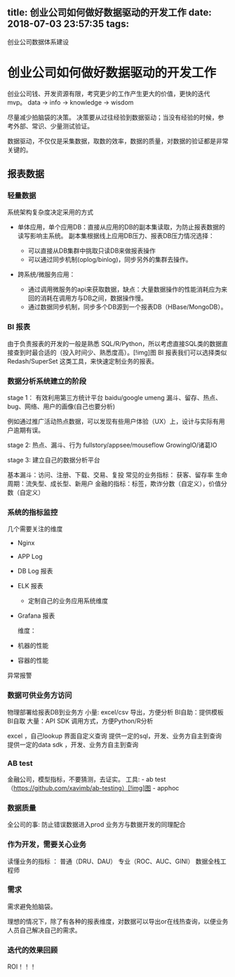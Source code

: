 title: 创业公司如何做好数据驱动的开发工作
date: 2018-07-03 23:57:35
tags:
---
创业公司数据体系建设
# 创业公司如何做好数据驱动的开发工作

创业公司钱、开发资源有限，考究更少的工作产生更大的价值，更快的迭代mvp。
data -> info -> knowledge -> wisdom

尽量减少拍脑袋的决策。
决策要从过往经验到数据驱动；当没有经验的时候，参考外部、常识、少量测试验证。

数据驱动，不仅仅是采集数据，取数的效率，数据的质量，对数据的验证都是非常关键的。

## 报表数据



### 轻量数据

  系统架构复杂度决定采用的方式

  - 单体应用，单个应用DB：直接从应用的DB的副本集读取，为防止报表数据的读写影响主系统。
    副本集根据线上应用DB压力、报表DB压力情况选择：

    - 可以直接从DB集群中挑取只读DB来做报表操作
    - 可以通过同步机制(oplog/binlog)，同步另外的集群去操作。

  - 跨系统/微服务应用：

    - 通过调用微服务的api来获取数据，缺点：大量数据操作的性能消耗应为来回的消耗在调用方与DB之间，数据操作慢。
    - 通过数据同步机制，同步多个DB源到一个报表DB（HBase/MongoDB）。


### BI 报表  
  
  由于负责报表的开发的一般是熟悉 SQL/R/Python，所以考虑直接SQL类的数据直接查到时最合适的（投入时间少、熟悉度高）。[!img]图
  BI 报表我们可以选择类似Redash/SuperSet 这类工具，来快速定制业务的报表。


### 数据分析系统建立的阶段

stage 1：   有效利用第三方统计平台
  baidu/google
  umeng
  漏斗、留存、热点、bug、网络、用户的画像(自己也要分析)

例如通过推广活动热点数据，可以发现有些用户体验（UX）上，设计与实际有用户逾期有误。


stage 2:
  热点、漏斗、行为
  fullstory/appsee/mouseflow
  GrowingIO/诸葛IO 

stage 3:
  建立自己的数据分析平台

基本漏斗：访问、注册、下载、交易、复投
常见的业务指标：
获客、留存率
生命周期：流失型、成长型、新用户
金融的指标：标签，欺诈分数（自定义），价值分数（自定义）


### 系统的指标监控

几个需要关注的维度
  - Nginx 
  - APP Log  
  - DB Log 报表
  - ELK 报表
    - 定制自己的业务应用系统维度

  - Grafana 报表

    维度：


  - 机器的性能
  - 容器的性能

  异常报警

### 数据可供业务方访问

  物理部署给报表DB到业务方
  小量: excel/csv 导出，方便分析
  BI自助：提供模板BI自取
  大量：API SDK 调用方式，方便Python/R分析

excel ，自己lookup
界面自定义查询
提供一定的sql，开发、业务方自主到查询
提供一定的data sdk ，开发、业务方自主到查询


### AB test
  
  金融公司，模型指标，不要猜测，去证实。
  工具:
    - ab test（https://github.com/xavimb/ab-testing）[!img]图
    - apphoc

### 数据质量
全公司的事:
防止错误数据进入prod
业务方与数据开发的同理配合


### 作为开发，需要关心业务

  读懂业务的指标 ：
  普通（DRU、DAU）
  专业（ROC、AUC、GINI）
  数据全栈工程师

### 需求

  需求避免拍脑袋。

理想的情况下，除了有各种的报表维度，对数据可以导出or在线热查询，以便业务人员自己解决自己的需求。



### 迭代的效果回顾

  ROI！！！

